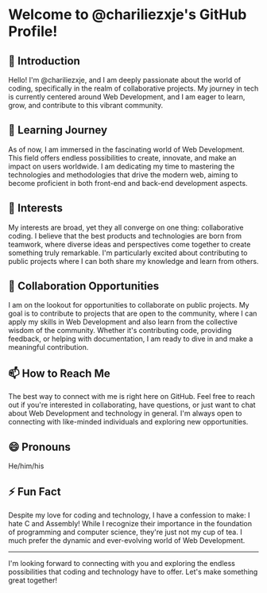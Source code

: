 # Welcome to @chariliezxje's GitHub Profile!

## 👋 Introduction
Hello! I'm @chariliezxje, and I am deeply passionate about the world of coding, specifically in the realm of collaborative projects. My journey in tech is currently centered around Web Development, and I am eager to learn, grow, and contribute to this vibrant community.

## 🌱 Learning Journey
As of now, I am immersed in the fascinating world of Web Development. This field offers endless possibilities to create, innovate, and make an impact on users worldwide. I am dedicating my time to mastering the technologies and methodologies that drive the modern web, aiming to become proficient in both front-end and back-end development aspects.

## 👀 Interests
My interests are broad, yet they all converge on one thing: collaborative coding. I believe that the best products and technologies are born from teamwork, where diverse ideas and perspectives come together to create something truly remarkable. I'm particularly excited about contributing to public projects where I can both share my knowledge and learn from others.

## 💞️ Collaboration Opportunities
I am on the lookout for opportunities to collaborate on public projects. My goal is to contribute to projects that are open to the community, where I can apply my skills in Web Development and also learn from the collective wisdom of the community. Whether it's contributing code, providing feedback, or helping with documentation, I am ready to dive in and make a meaningful contribution.

## 📫 How to Reach Me
The best way to connect with me is right here on GitHub. Feel free to reach out if you're interested in collaborating, have questions, or just want to chat about Web Development and technology in general. I'm always open to connecting with like-minded individuals and exploring new opportunities.

## 😄 Pronouns
He/him/his

## ⚡ Fun Fact
Despite my love for coding and technology, I have a confession to make: I hate C and Assembly! While I recognize their importance in the foundation of programming and computer science, they're just not my cup of tea. I much prefer the dynamic and ever-evolving world of Web Development.

---

I'm looking forward to connecting with you and exploring the endless possibilities that coding and technology have to offer. Let's make something great together!
